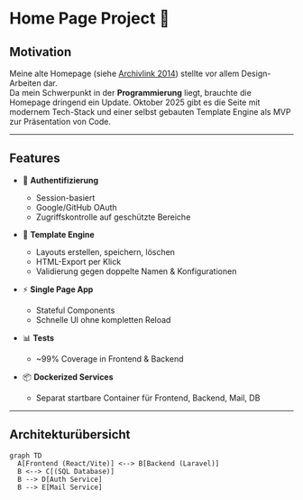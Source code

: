 # Home Page Project 🚀

## Motivation

Meine alte Homepage (siehe [Archivlink 2014](https://web.archive.org/web/20141218065649/http://sokdesign.de/)) stellte vor allem Design-Arbeiten dar.  
Da mein Schwerpunkt in der **Programmierung** liegt, brauchte die Homepage dringend ein Update. Oktober 2025 gibt es die Seite mit modernem Tech-Stack und einer selbst gebauten Template Engine als MVP zur Präsentation von Code.

---

## Features

- 🔐 **Authentifizierung**

  - Session-basiert
  - Google/GitHub OAuth
  - Zugriffskontrolle auf geschützte Bereiche

- 🧩 **Template Engine**

  - Layouts erstellen, speichern, löschen
  - HTML-Export per Klick
  - Validierung gegen doppelte Namen & Konfigurationen

- ⚡ **Single Page App**

  - Stateful Components
  - Schnelle UI ohne kompletten Reload

- 📊 **Tests**

  - ~99% Coverage in Frontend & Backend

- 📦 **Dockerized Services**
  - Separat startbare Container für Frontend, Backend, Mail, DB

---

## Architekturübersicht

```mermaid
graph TD
  A[Frontend (React/Vite)] <--> B[Backend (Laravel)]
  B <--> C[(SQL Database)]
  B --> D[Auth Service]
  B --> E[Mail Service]
```
